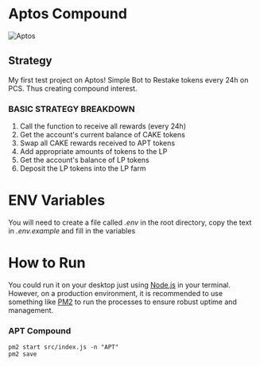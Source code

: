 # Aptos Compound
![Aptos](https://blog.pintu.co.id/wp-content/uploads/2023/07/pembaruan-jaringan-aptos.jpeg)


## Strategy 
My first test project on Aptos! Simple Bot to Restake tokens every 24h on PCS. Thus creating compound interest. 

### BASIC STRATEGY BREAKDOWN

1. Call the function to receive all rewards (every 24h)
2. Get the account's current balance of CAKE tokens
3. Swap all CAKE rewards received to APT tokens
4. Add appropriate amounts of tokens to the LP
5. Get the account's balance of LP tokens
6. Deposit the LP tokens into the LP farm

 
# ENV Variables 
You will need to create a file called *.env* in the root directory, copy the text in *.env.example* and fill in the variables 


# How to Run 
You could run it on your desktop just using [Node.js](https://github.com/nodejs/node) in your terminal. However, on a production environment, it is recommended to use something like [PM2](https://github.com/Unitech/pm2) to run the processes to ensure robust uptime and management. 

### APT Compound
```
pm2 start src/index.js -n "APT"
pm2 save

```
